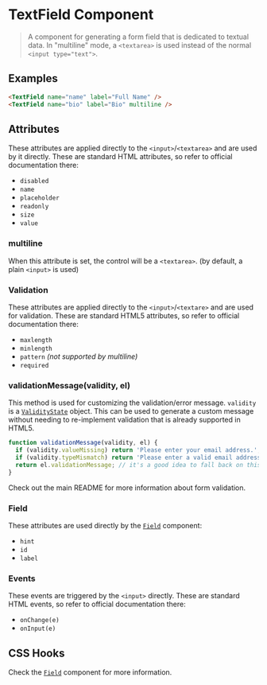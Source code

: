
# TextField Component

> A component for generating a form field that is dedicated to textual data. In "multiline" mode,
> a `<textarea>` is used instead of the normal `<input type="text">`.


## Examples

```html
<TextField name="name" label="Full Name" />
<TextField name="bio" label="Bio" multiline />
```


## Attributes

These attributes are applied directly to the `<input>`/`<textarea>` and are used by it directly.
These are standard HTML attributes, so refer to official documentation there:

 * `disabled`
 * `name`
 * `placeholder`
 * `readonly`
 * `size`
 * `value`

### multiline

When this attribute is set, the control will be a `<textarea>`. (by default, a plain `<input>`
is used)

### Validation

These attributes are applied directly to the `<input>`/`<textare>` and are used for validation.
These are standard HTML5 attributes, so refer to official documentation there:

 * `maxlength`
 * `minlength`
 * `pattern` *(not supported by multiline)*
 * `required`

### validationMessage(validity, el)

This method is used for customizing the validation/error message. `validity` is a
[`ValidityState`](https://developer.mozilla.org/en-US/docs/Web/API/ValidityState) object. This
can be used to generate a custom message without needing to re-implement validation that is
already supported in HTML5.

```js
function validationMessage(validity, el) {
  if (validity.valueMissing) return 'Please enter your email address.';
  if (validity.typeMismatch) return 'Please enter a valid email address.';
  return el.validationMessage; // it's a good idea to fall back on this value
}
```

Check out the main README for more information about form validation.

### Field

These attributes are used directly by the [`Field`](field) component:

 * `hint`
 * `id`
 * `label`

### Events

These events are triggered by the `<input>` directly. These are standard HTML events,
so refer to official documentation there:

 * `onChange(e)`
 * `onInput(e)`


## CSS Hooks

Check the [`Field`](field) component for more information.
